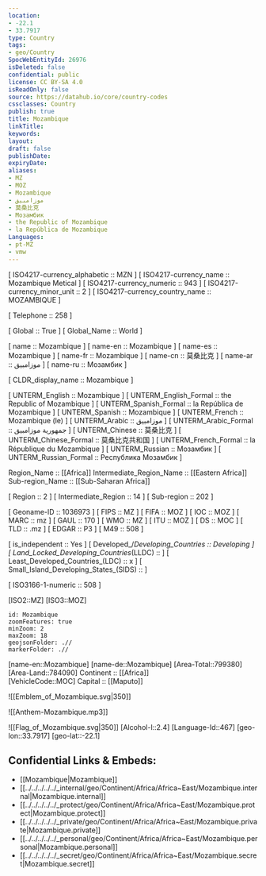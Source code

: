 ```yaml
---
location:
- -22.1
- 33.7917
type: Country
tags:
- geo/Country
SpocWebEntityId: 26976
isDeleted: false
confidential: public
license: CC BY-SA 4.0
isReadOnly: false
source: https://datahub.io/core/country-codes
cssclasses: Country
publish: true
title: Mozambique
linkTitle: 
keywords: 
layout: 
draft: false
publishDate: 
expiryDate: 
aliases:
- MZ
- MOZ
- Mozambique
- موزامبيق
- 莫桑比克
- Мозамбик
- the Republic of Mozambique
- la República de Mozambique
Languages:
- pt-MZ
- vmw
---
```



[	ISO4217-currency_alphabetic	 :: MZN ] 
[	ISO4217-currency_name	 :: Mozambique Metical ] 
[	ISO4217-currency_numeric	 :: 943 ] 
[	ISO4217-currency_minor_unit	 :: 2 ] 
[	ISO4217-currency_country_name	 :: MOZAMBIQUE ] 

[	Telephone	 :: 258 ] 

[	Global	 :: True ] 
[	Global_Name	 :: World ] 

[	name	 :: Mozambique ] 
[	name-en	 :: Mozambique ] 
[	name-es	 :: Mozambique ] 
[	name-fr	 :: Mozambique ] 
[	name-cn	 :: 莫桑比克 ] 
[	name-ar	 :: موزامبيق ] 
[	name-ru	 :: Мозамбик ] 

[	CLDR_display_name	 :: Mozambique ] 

[	UNTERM_English	 :: Mozambique ] 
[	UNTERM_English_Formal	 :: the Republic of Mozambique ] 
[	UNTERM_Spanish_Formal	 :: la República de Mozambique ] 
[	UNTERM_Spanish	 :: Mozambique ] 
[	UNTERM_French	 :: Mozambique (le) ] 
[	UNTERM_Arabic	 :: موزامبيق ] 
[	UNTERM_Arabic_Formal	 :: جمهورية موزامبيق ] 
[	UNTERM_Chinese	 :: 莫桑比克 ] 
[	UNTERM_Chinese_Formal	 :: 莫桑比克共和国 ] 
[	UNTERM_French_Formal	 :: la République du Mozambique ] 
[	UNTERM_Russian	 :: Мозамбик ] 
[	UNTERM_Russian_Formal	 :: Республика Мозамбик ] 

Region_Name ::  [[Africa]] 
Intermediate_Region_Name ::  [[Eastern Africa]] 
Sub-region_Name ::  [[Sub-Saharan Africa]] 

[	Region	 :: 2 ] 
[	Intermediate_Region	 :: 14 ] 
[	Sub-region	 :: 202 ] 

[	Geoname-ID	 :: 1036973 ] 
[	FIPS	 :: MZ ] 
[	FIFA	 :: MOZ ] 
[	IOC	 :: MOZ ] 
[	MARC	 :: mz ] 
[	GAUL	 :: 170 ] 
[	WMO	 :: MZ ] 
[	ITU	 :: MOZ ] 
[	DS	 :: MOC ] 
[	TLD	 :: .mz ] 
[	EDGAR	 :: P3 ] 
[	M49	 :: 508 ] 

[	is_independent	 :: Yes ] 
[	Developed_/_Developing_Countries	 :: Developing ] 
[	Land_Locked_Developing_Countries_(LLDC)	 ::  ] 
[	Least_Developed_Countries_(LDC)	 :: x ] 
[	Small_Island_Developing_States_(SIDS)	 ::  ] 

[	ISO3166-1-numeric	 :: 508 ] 



[ISO2::MZ] 
[ISO3::MOZ] 
```leaflet
id: Mozambique
zoomFeatures: true 
minZoom: 2 
maxZoom: 18
geojsonFolder: .//
markerFolder: .//
```

[name-en::Mozambique] 
[name-de::Mozambique] 
[Area-Total::799380] 
[Area-Land::784090] 
Continent :: [[Africa]]  
[VehicleCode::MOC] 
Capital :: [[Maputo]]  

![[Emblem_of_Mozambique.svg|350]] 

![[Anthem-Mozambique.mp3]] 

![[Flag_of_Mozambique.svg|350]] 
[Alcohol-l::2.4] 
[Language-Id::467] 
[geo-lon::33.7917] 
[geo-lat::-22.1] 



## Confidential Links & Embeds: 
- [[Mozambique|Mozambique]] 
- [[../../../../../_internal/geo/Continent/Africa/Africa~East/Mozambique.internal|Mozambique.internal]] 
- [[../../../../../_protect/geo/Continent/Africa/Africa~East/Mozambique.protect|Mozambique.protect]] 
- [[../../../../../_private/geo/Continent/Africa/Africa~East/Mozambique.private|Mozambique.private]] 
- [[../../../../../_personal/geo/Continent/Africa/Africa~East/Mozambique.personal|Mozambique.personal]] 
- [[../../../../../_secret/geo/Continent/Africa/Africa~East/Mozambique.secret|Mozambique.secret]] 
